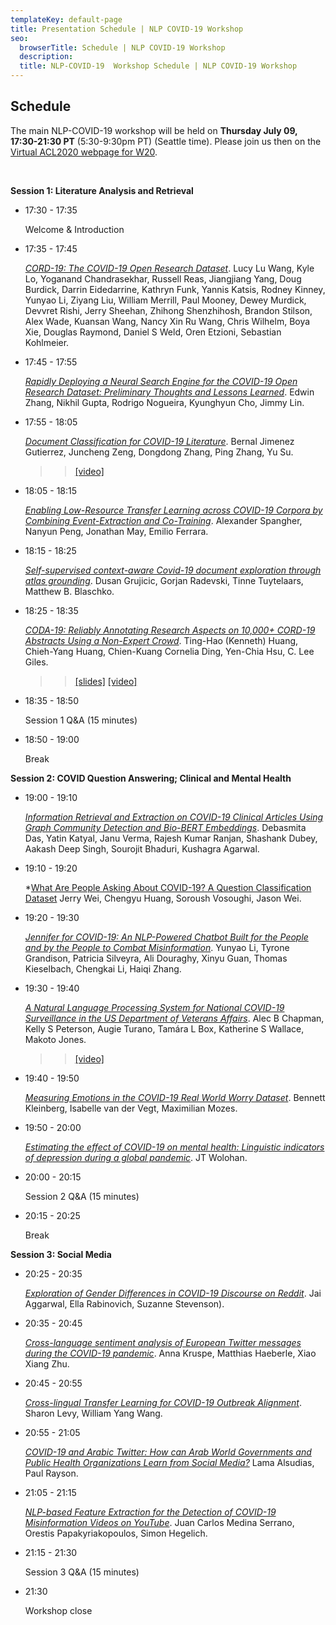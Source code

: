 ```yaml
---
templateKey: default-page
title: Presentation Schedule | NLP COVID-19 Workshop
seo:
  browserTitle: Schedule | NLP COVID-19 Workshop
  description: 
  title: NLP-COVID-19  Workshop Schedule | NLP COVID-19 Workshop
---
```


## Schedule

The main NLP-COVID-19 workshop will be held on **Thursday July 09, 17:30-21:30 PT** (5:30-9:30pm PT) (Seattle time).
Please join us then on the [Virtual ACL2020 webpage for W20](https://virtual.acl2020.org/workshop_W20.html).

&nbsp;

**Session 1: Literature Analysis and Retrieval**
-  17:30 - 17:35

    Welcome & Introduction

-  17:35 - 17:45

    *[CORD-19: The COVID-19 Open Research Dataset](https://openreview.net/pdf?id=0gLzHrE_t3z)*. Lucy Lu Wang, Kyle Lo, Yoganand Chandrasekhar, Russell Reas, Jiangjiang Yang, Doug Burdick, Darrin Eidedarrine, Kathryn Funk, Yannis Katsis, Rodney Kinney, Yunyao Li, Ziyang Liu, William Merrill, Paul Mooney, Dewey Murdick, Devvret Rishi, Jerry Sheehan, Zhihong Shenzhihosh, Brandon Stilson, Alex Wade, Kuansan Wang, Nancy Xin Ru Wang, Chris Wilhelm, Boya Xie, Douglas Raymond, Daniel S Weld, Oren Etzioni, Sebastian Kohlmeier.	

- 17:45 - 17:55

    *[Rapidly Deploying a Neural Search Engine for the COVID-19 Open Research Dataset: Preliminary Thoughts and Lessons Learned](https://openreview.net/pdf?id=PlUA_mgGaPq)*.	Edwin Zhang, Nikhil Gupta, Rodrigo Nogueira, Kyunghyun Cho, Jimmy Lin.	

- 17:55 - 18:05

    *[Document Classification for COVID-19 Literature](https://openreview.net/pdf?id=SPxaJuM4Hbz)*. Bernal Jimenez Gutierrez, Juncheng Zeng, Dongdong Zhang, Ping Zhang, Yu Su.
    >> [[video]](https://youtu.be/Z8R1tA9NNLk)

- 18:05 - 18:15

    *[Enabling Low-Resource Transfer Learning across COVID-19 Corpora by Combining Event-Extraction and Co-Training](https://openreview.net/pdf?id=v8ioFR4fqpr)*. Alexander Spangher, Nanyun Peng, Jonathan May, Emilio Ferrara.  

- 18:15 - 18:25

    *[Self-supervised context-aware Covid-19 document exploration through atlas grounding](https://openreview.net/pdf?id=EC1vWkJXpjy)*. Dusan Grujicic, Gorjan Radevski, Tinne Tuytelaars, Matthew B. Blaschko.
                                                                                                                                                                                                       
- 18:25 - 18:35

    *[CODA-19: Reliably Annotating Research Aspects on 10,000+ CORD-19 Abstracts Using a Non-Expert Crowd](https://openreview.net/pdf?id=XOkm8xdns5R)*. Ting-Hao (Kenneth) Huang, Chieh-Yang Huang, Chien-Kuang Cornelia Ding, Yen-Chia Hsu, C. Lee Giles.
    >> [[slides]](https://www.dropbox.com/s/takxynv0v6o3bpg/acl-2020-presentation-coda-19.pdf?dl=0) [[video]](https://youtu.be/vGBkt4XVZ_Y) 

- 18:35 - 18:50  

    Session 1 Q&A (15 minutes)

- 18:50 - 19:00
    
    Break

**Session 2: COVID Question Answering; Clinical and Mental Health**
-  19:00 - 19:10

    *[Information Retrieval and Extraction on COVID-19 Clinical Articles Using Graph Community Detection and Bio-BERT Embeddings](https://openreview.net/pdf?id=W3Dzaik1ipL )*. Debasmita Das, Yatin Katyal, Janu Verma, Rajesh Kumar Ranjan, Shashank Dubey, Aakash Deep Singh, Sourojit Bhaduri, Kushagra Agarwal.

-  19:10 - 19:20

    *[What Are People Asking About COVID-19? A Question Classification Dataset](https://openreview.net/pdf?id=qd51R0JNLl) Jerry Wei, Chengyu Huang, Soroush Vosoughi, Jason Wei.

-  19:20 - 19:30

    *[Jennifer for COVID-19: An NLP-Powered Chatbot Built for the People and by the People to Combat Misinformation](https://openreview.net/pdf?id=HxIZzQZy_0F)*. Yunyao Li, Tyrone Grandison, Patricia Silveyra, Ali Douraghy, Xinyu Guan, Thomas Kieselbach, Chengkai Li, Haiqi Zhang.

- 19:30 - 19:40

    *[A Natural Language Processing System for National COVID-19 Surveillance in the US Department of Veterans Affairs](https://openreview.net/pdf?id=ZQ_HvBxcdCv)*. Alec B Chapman, Kelly S Peterson, Augie Turano, Tamára L Box, Katherine S Wallace, Makoto Jones.
    >> [[video]](https://youtu.be/alBnBPtFEAw)

- 19:40 - 19:50

    *[Measuring Emotions in the COVID-19 Real World Worry Dataset](https://openreview.net/pdf?id=JQCYcdHfXyJ )*. Bennett Kleinberg, Isabelle van der Vegt, Maximilian Mozes.

- 19:50 - 20:00

    *[Estimating the effect of COVID-19 on mental health: Linguistic indicators of depression during a global pandemic](https://openreview.net/pdf?id=2f70OXlGQMd )*. JT Wolohan.

- 20:00 - 20:15  

    Session 2 Q&A (15 minutes)

- 20:15 - 20:25
    
    Break

**Session 3: Social Media**

- 20:25 - 20:35

    *[Exploration of Gender Differences in COVID-19 Discourse on Reddit](https://openreview.net/pdf?id=mlmwkAdIeK)*. Jai Aggarwal, Ella Rabinovich, Suzanne Stevenson).

- 20:35 - 20:45

    *[Cross-language sentiment analysis of European Twitter messages during the COVID-19 pandemic](https://openreview.net/pdf?id=VvRbhkiAwR)*. Anna Kruspe, Matthias Haeberle, Xiao Xiang Zhu.

- 20:45 - 20:55

    *[Cross-lingual Transfer Learning for COVID-19 Outbreak Alignment](https://openreview.net/pdf?id=ub9_2iAo3D )*. Sharon Levy, William Yang Wang.

- 20:55 - 21:05

    *[COVID-19 and Arabic Twitter: How can Arab World Governments and Public Health Organizations Learn from Social Media?](https://openreview.net/pdf?id=yx-k0ukHzDR)* Lama Alsudias, Paul Rayson. 

- 21:05 - 21:15

    *[NLP-based Feature Extraction for the Detection of COVID-19 Misinformation Videos on YouTube](https://openreview.net/pdf?id=M4wgkxaPcyj)*. Juan Carlos Medina Serrano, Orestis Papakyriakopoulos, Simon Hegelich.

- 21:15 - 21:30  

    Session 3 Q&A (15 minutes)

- 21:30 

    Workshop close 